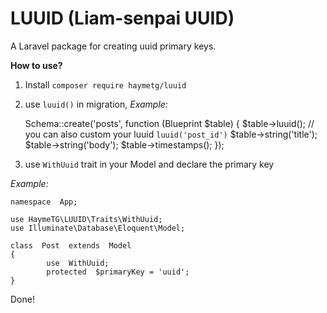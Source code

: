 

# LUUID (Liam-senpai UUID)

A Laravel package for creating uuid primary keys.

**How to use?**
1) Install `composer require haymetg/luuid`
2) use `luuid()` in migration, 
*Example:*

    Schema::create('posts', function (Blueprint  $table) {
        $table->luuid(); // you can also custom your luuid `luuid('post_id')`
        $table->string('title');
        $table->string('body');
        $table->timestamps();
    });

3) use `WithUuid` trait in your Model and declare the primary key

*Example:*

    namespace  App;
    
    use HaymeTG\LUUID\Traits\WithUuid;
    use Illuminate\Database\Eloquent\Model;
    
    class  Post  extends  Model
    {
    		use  WithUuid;
    		protected  $primaryKey = 'uuid';
    }

Done!
